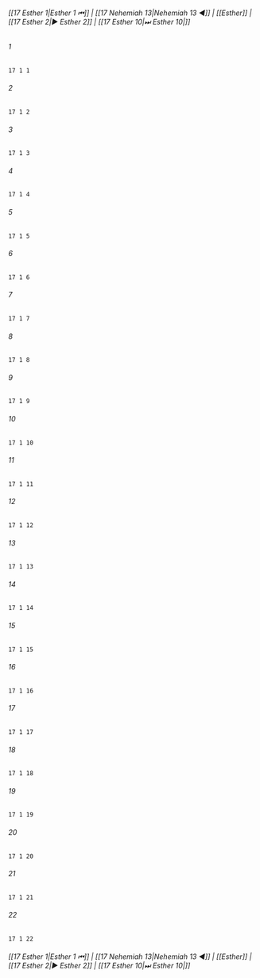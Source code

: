 
###### [[17 Esther 1|Esther 1 ⏮]] | [[17 Nehemiah 13|Nehemiah 13 ◀]] | [[Esther]] | [[17 Esther 2|▶ Esther 2]] | [[17 Esther 10|⏭ Esther 10|]]

###### 1
``` verse
17 1 1 
```
###### 2
``` verse
17 1 2 
```
###### 3
``` verse
17 1 3 
```
###### 4
``` verse
17 1 4 
```
###### 5
``` verse
17 1 5 
```
###### 6
``` verse
17 1 6 
```
###### 7
``` verse
17 1 7 
```
###### 8
``` verse
17 1 8 
```
###### 9
``` verse
17 1 9 
```
###### 10
``` verse
17 1 10 
```
###### 11
``` verse
17 1 11 
```
###### 12
``` verse
17 1 12 
```
###### 13
``` verse
17 1 13 
```
###### 14
``` verse
17 1 14 
```
###### 15
``` verse
17 1 15 
```
###### 16
``` verse
17 1 16 
```
###### 17
``` verse
17 1 17 
```
###### 18
``` verse
17 1 18 
```
###### 19
``` verse
17 1 19 
```
###### 20
``` verse
17 1 20 
```
###### 21
``` verse
17 1 21 
```
###### 22
``` verse
17 1 22 
```

###### [[17 Esther 1|Esther 1 ⏮]] | [[17 Nehemiah 13|Nehemiah 13 ◀]] | [[Esther]] | [[17 Esther 2|▶ Esther 2]] | [[17 Esther 10|⏭ Esther 10|]]

